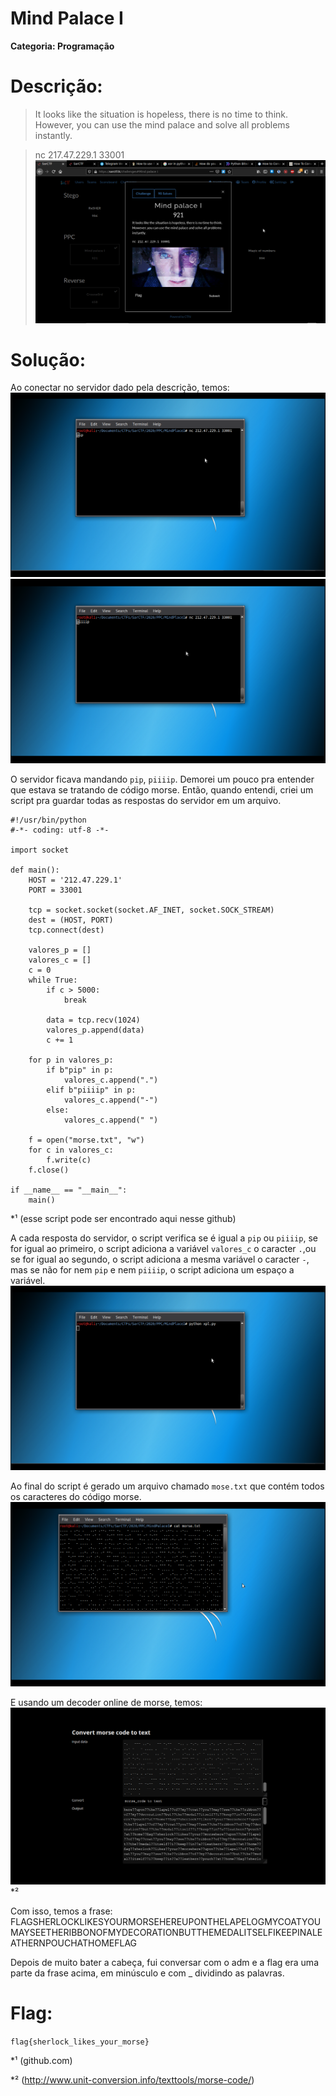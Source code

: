 # Mind Palace I

**Categoria: Programação**

# Descrição:
>It looks like the situation is hopeless, there is no time to think. However, you can use the mind palace and solve all problems instantly.

>nc 217.47.229.1 33001
![MindPalaceI - Chall](mindpalaceI_chall.png)

# Solução:
Ao conectar no servidor dado pela descrição, temos:
![MindPalaceI - Servidor_pip](mindpalaceI_1.png)
![MindPalaceI - Servidor_piiiip](mindpalaceI_2.png)

O servidor ficava mandando ```pip```, ```piiiip```.
Demorei um pouco pra entender que estava se tratando de código morse. Então, quando entendi, criei um script pra guardar todas as respostas do servidor em um arquivo.

```
#!/usr/bin/python
#-*- coding: utf-8 -*-

import socket

def main():
	HOST = '212.47.229.1'
	PORT = 33001

	tcp = socket.socket(socket.AF_INET, socket.SOCK_STREAM)
	dest = (HOST, PORT)
	tcp.connect(dest)

	valores_p = []
	valores_c = []
	c = 0
	while True:
		if c > 5000:
			break

		data = tcp.recv(1024)
		valores_p.append(data)
		c += 1

	for p in valores_p:
		if b"pip" in p:
			valores_c.append(".")
		elif b"piiiip" in p:
			valores_c.append("-")
		else:
			valores_c.append(" ")

	f = open("morse.txt", "w")
	for c in valores_c:
		f.write(c)
	f.close()

if __name__ == "__main__":
	main()
```
*¹ (esse script pode ser encontrado aqui nesse github)

A cada resposta do servidor, o script verifica se é igual a ```pip``` ou ```piiiip```, se for igual ao primeiro, o script adiciona a variável ```valores_c``` o caracter ```.```,ou se for igual ao segundo, o script adiciona a mesma variável o caracter ```-```, mas se não for nem ```pip``` e nem ```piiiip```, o script adiciona um espaço a variável.
![MindPalaceI - UsandoScript](mindpalaceI_3.png)

Ao final do script é gerado um arquivo chamado ```mose.txt``` que contém todos os caracteres do código morse.
![MindPalaceI - ArquivoMorse](mindpalaceI_4.png)

E usando um decoder online de morse, temos:
![MindPalaceI - MorseDecode](mindpalaceI_5.png)
*²

Com isso, temos a frase:
FLAGSHERLOCKLIKESYOURMORSEHEREUPONTHELAPELOGMYCOATYOUMAYSEETHERIBBONOFMYDECORATIONBUTTHEMEDALITSELFIKEEPINALEATHERNPOUCHATHOMEFLAG

Depois de muito bater a cabeça, fui conversar com o adm e a flag era uma parte da frase acima, em minúsculo e com _ dividindo as palavras.

# Flag:
```flag{sherlock_likes_your_morse}```

*¹ (github.com)

*² (http://www.unit-conversion.info/texttools/morse-code/)
